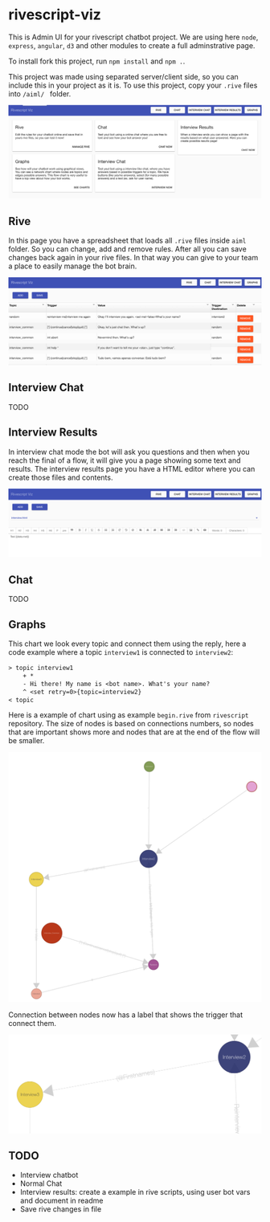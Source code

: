 # rivescript-viz

This is Admin UI for your rivescript chatbot project. We are using here `node`, `express`, `angular`, `d3` and other modules to create a full adminstrative page.

To install fork this project, run `npm install` and `npm .`.

This project was made using separated server/client side, so you can include this in your project as it is. To use this project, copy your `.rive` files into `/aiml/ ` folder.

![Admin GUI](/public/page.png)

## Rive

In this page you have a spreadsheet that loads all `.rive` files inside `aiml` folder. So you can change, add and remove rules. After all you can save changes back again in your rive files. In that way you can give to your team a place to easily manage the bot brain.

![Rive editor](/public/rive.png)

## Interview Chat

TODO

## Interview Results

In interview chat mode the bot will ask you questions and then when you reach the final of a flow, it will give you a page showing some text and results.
The interview results page you have a HTML editor where you can create those files and contents.

![Interview results](/public/interviewresults.png)

## Chat

TODO



## Graphs

This chart we look every topic and connect them using the reply, here a code example where a topic `interview1` is connected to `interview2`:

```rive
> topic interview1
	+ *
	- Hi there! My name is <bot name>. What's your name?
	^ <set retry=0>{topic=interview2}
< topic
```

Here is a example of chart using as example `begin.rive` from `rivescript` repository. The size of nodes is based on connections numbers, so nodes that are important shows more and nodes that are at the end of the flow will be smaller.

![Network Example](/public/graphs.png)

Connection between nodes now has a label that shows the trigger that connect them.

![Connections Example](/public/nodes.png)

## TODO

* Interview chatbot
* Normal Chat
* Interview results: create a example in rive scripts, using user bot vars and document in readme
* Save rive changes in file
